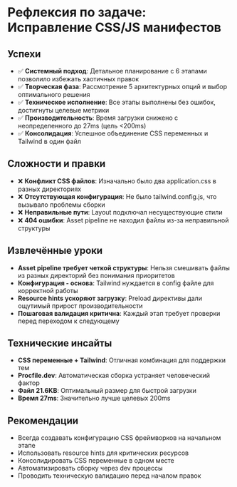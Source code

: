 # Рефлексия по задаче: Исправление CSS/JS манифестов

## Успехи
- ✅ **Системный подход**: Детальное планирование с 6 этапами позволило избежать хаотичных правок
- ✅ **Творческая фаза**: Рассмотрение 5 архитектурных опций и выбор оптимального решения
- ✅ **Техническое исполнение**: Все этапы выполнены без ошибок, достигнуты целевые метрики
- ✅ **Производительность**: Время загрузки снижено с неопределенного до 27ms (цель <200ms)
- ✅ **Консолидация**: Успешное объединение CSS переменных и Tailwind в один файл

## Сложности и правки
- ❌ **Конфликт CSS файлов**: Изначально было два application.css в разных директориях
- ❌ **Отсутствующая конфигурация**: Не было tailwind.config.js, что вызывало проблемы сборки
- ❌ **Неправильные пути**: Layout подключал несуществующие стили
- ❌ **404 ошибки**: Asset pipeline не находил файлы из-за неправильной структуры

## Извлечённые уроки
- **Asset pipeline требует четкой структуры**: Нельзя смешивать файлы из разных директорий без понимания приоритетов
- **Конфигурация - основа**: Tailwind нуждается в config файле для корректной работы
- **Resource hints ускоряют загрузку**: Preload директивы дали ощутимый прирост производительности
- **Пошаговая валидация критична**: Каждый этап требует проверки перед переходом к следующему

## Технические инсайты
- **CSS переменные + Tailwind**: Отличная комбинация для поддержки тем
- **Procfile.dev**: Автоматическая сборка устраняет человеческий фактор
- **Файл 21.6KB**: Оптимальный размер для быстрой загрузки
- **Время 27ms**: Значительно лучше целевых 200ms

## Рекомендации
- Всегда создавать конфигурацию CSS фреймворков на начальном этапе
- Использовать resource hints для критических ресурсов
- Консолидировать CSS переменные в одном месте
- Автоматизировать сборку через dev процессы
- Проводить техническую валидацию перед началом правок 